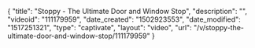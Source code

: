 {
    "title": "Stoppy - The Ultimate Door and Window Stop",
    "description": "",
    "videoid": "111179959",
    "date_created": "1502923553",
    "date_modified": "1517251321",
    "type": "captivate",
    "layout": "video",
    "url": "\/v\/stoppy-the-ultimate-door-and-window-stop\/111179959"
}